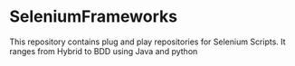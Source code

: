 # SeleniumFrameworks
This repository contains plug and play repositories for Selenium Scripts. It ranges from Hybrid to BDD using Java and python
